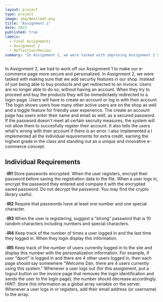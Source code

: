 ```yaml
---
layout: project
type: project
image: img/Weniled2.png
title: "Assignment 1"
date: 2023
published: true
labels:
  - Final Assignments
  - Assignment 2
  - Reflection/Review
summary: "In Assignment 2, we were tasked with improving Assignment 1's personalization and security. This involved creating a registration and login system where users could save their data, making it persistent. The website was tailored to greet users by name post-login and use their names in invoices. Only registered users were allowed to make purchases, though product viewing was unrestricted. Key requirements included multiple-user support, secure login verification, and a personalized user experience. Additional goals were to improve the user interface, code readability, and overall program design. The project emphasized server-side validation, avoiding sessions or cookies, and focused on user case scenarios in design and implementation."
---
```


In Assignment 2, we had to work off our Assignment 1 to make our e-commerce page more secure and personalized. In Assignment 2, we were tasked with making sure that we add securtiy features in our shop. Instead of just being able to buy products and get redirected to an invoice. Users are no longer able to do so, without having an account. When they try to proceed and buy the products they will be immedictaely redirected to a login-page. Users will have to create an account or log in with their account. The login shows users how many other active users are on the shop as well and a toggle feature for friendly user experience. The create an account page has users enter their name and email as well, as a secured password. If the password doesn't meet all certain secruity measures, the system will not allow them to succesfully regster their account. It also tells the users what's wrong with their account if there is an error. I also implemented a  I implemented all the individual requirements for extra credit, earning the highest grade in the class and standing out as a unique and innovative e-commerce concept.

## Individual Requirements   
-**IR1** Store passwords encrypted. When the user registers, encrypt their password before saving the registration data to the file. When a user logs in, encrypt the password they entered and compare it with the encrypted saved password. Do not decrypt the password. You may find the crypto library useful.

-**IR2** Require that passwords have at least one number and one special character.

-**IR3** When the user is registering, suggest a “strong” password that is 10 random characters including numbers and special characters.

-**IR4** Keep track of the number of times a user logged in and the last time they logged in. When they login display this information.

-**IR5** Keep track of the number of users currently logged in to the site and display this number with the personalization information. For example, if user “dport” is logged in and there are 4 other users logged in, then each page should say somewhere “Welcome Dan, there are 4 users currently using this system.” Whenever a user logs out (for this assignment, put a logout button on the invoice page that removes the login identification and sends the user to the login page), the number should decrease accordingly. HINT: Store this information as a global array variable on the server. Whenever a user logs in or registers, add their email address (or username) to the array.
